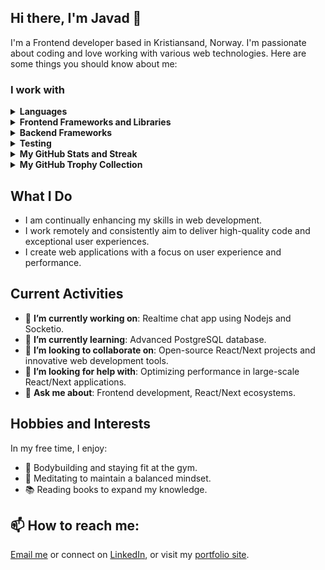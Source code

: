 ## Hi there, I'm Javad 👋

I'm a Frontend developer based in Kristiansand, Norway. I'm passionate about coding and love working with various web technologies. Here are some things you should know about me:

### I work with
<details><summary><b>Languages</b></summary>
<img src="https://img.shields.io/badge/JavaScript-F7DF1E?style=flat-square&logo=javascript&logoColor=black" alt="JavaScript"/>
<img src="https://img.shields.io/badge/TypeScript-007ACC?style=flat-square&logo=typescript&logoColor=white" alt="TypeScript"/>
<img src="https://img.shields.io/badge/HTML5-E34F26?style=flat-square&logo=html5&logoColor=white" alt="HTML5"/>
<img src="https://img.shields.io/badge/CSS3-1572B6?style=flat-square&logo=css3&logoColor=white" alt="CSS3"/>
</details>

<details><summary><b>Frontend Frameworks and Libraries</b></summary>
<img src="https://img.shields.io/badge/React-20232A?style=flat-square&logo=react&logoColor=61DAFB" alt="React"/>
<img src="https://img.shields.io/badge/Next.js-000000?style=flat-square&logo=next.js&logoColor=white" alt="Next"/>
<img src="https://img.shields.io/badge/Redux_Toolkit-764ABC?style=flat-square&logo=redux&logoColor=white" alt="Redux-Toolkit"/>
<img src="https://img.shields.io/badge/Tailwind_CSS-38B2AC?style=flat-square&logo=tailwind-css&logoColor=white" alt="TailwindCSS"/>
<img src="https://img.shields.io/badge/React_Router-CA4245?style=flat-square&logo=react-router&logoColor=white" alt="React-Router"/>
<img src="https://img.shields.io/badge/React_Query-FF4154?style=flat-square&logo=react-query&logoColor=white" alt="React-Query"/>
</details>

<details><summary><b>Backend Frameworks</b></summary>
<img src="https://img.shields.io/badge/Node.js-339933?style=flat-square&logo=node.js&logoColor=white"alt="Node"/>
<img src="https://img.shields.io/badge/Express-000000?style=flat-square&logo=express&logoColor=white" alt="Express"/>
</details>

<details><summary><b>Testing</b></summary>
<img src="https://img.shields.io/badge/React_Testing_Library-E33332?style=flat-square&logo=testing-library&logoColor=white" alt="React_Testing_Library"/>
<img src="https://img.shields.io/badge/Vitest-6E9F18?style=flat-square&logo=vitest&logoColor=white" alt="Vitest"/>
<img src="https://img.shields.io/badge/Jest-C21325?style=flat-square&logo=jest&logoColor=white" alt="Jest"/>
</details>
<details><summary><b>My GitHub Stats and Streak</b></summary>
<p align="center"><img src="https://github-readme-stats.vercel.app/api?username=javad-eb&show_icons=true&show_icons=true&theme=transparent" alt="GitHub Stats"/></p>
<p align="center"><img src="https://github-readme-streak-stats.herokuapp.com/?user=javad-eb&show_icons=true&theme=transparent" alt="GitHub Streak"/></p>  
</details>
<details><summary><b>My GitHub Trophy Collection</b></summary>
<p align="center"><img src="https://github-profile-trophy.vercel.app/?username=javad-eb&column=4&title=MultipleLang,Organizations,Repositories,Commits,Followers,PullRequest,Stars,Issues&show_icons=true&theme=transparent&no-bg=true" alt="GitHub Trophy Collection"/></p>  
</details>

## What I Do
- I am continually enhancing my skills in web development.
- I work remotely and consistently aim to deliver high-quality code and exceptional user experiences.
- I create web applications with a focus on user experience and performance.
  
## Current Activities
- 🔭 **I’m currently working on**: Realtime chat app using Nodejs and Socketio.
- 🌱 **I’m currently learning**: Advanced PostgreSQL database.
- 👯 **I’m looking to collaborate on**: Open-source React/Next projects and innovative web development tools.
- 🤔 **I’m looking for help with**: Optimizing performance in large-scale React/Next applications.
- 💬 **Ask me about**: Frontend development, React/Next ecosystems.

## Hobbies and Interests
In my free time, I enjoy:
- 💪 Bodybuilding and staying fit at the gym.
- 🧘 Meditating to maintain a balanced mindset.
- 📚 Reading books to expand my knowledge.

##  📫 **How to reach me**: 
[Email me](mailto:Javad.esmati@gmail..com) or connect on [LinkedIn](https://www.linkedin.com/in/javadesmatib), or visit my [portfolio site](http://www.javadesmati.name).


